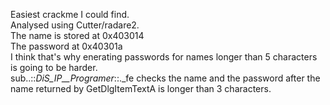 Easiest crackme I could find.  
Analysed using Cutter/radare2.  
The name is stored at 0x403014  
The password at 0x40301a  
I think that's why enerating passwords for names longer than 5 characters is going to be harder.  
sub..::_DiS_IP__Programer_::._fe checks the name and the password after the name returned by GetDlgItemTextA is longer than 3 characters.  
